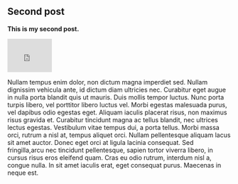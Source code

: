 ## Second post

**This is my second post.**

<iframe src="https://fussball.andierni.ch/" width="100" height="75" frameborder="0" allowfullscreen></iframe>

Nullam tempus enim dolor, non dictum magna imperdiet sed. Nullam dignissim vehicula ante, id dictum diam ultricies nec. Curabitur eget augue in nulla porta blandit quis ut mauris. Duis mollis tempor luctus. Nunc porta turpis libero, vel porttitor libero luctus vel. Morbi egestas malesuada purus, vel dapibus odio egestas eget. Aliquam iaculis placerat risus, non maximus risus gravida et. Curabitur tincidunt magna ac tellus blandit, nec ultrices lectus egestas. Vestibulum vitae tempus dui, a porta tellus. Morbi massa orci, rutrum a nisl at, tempus aliquet orci. Nullam pellentesque aliquam lacus sit amet auctor. Donec eget orci at ligula lacinia consequat. Sed fringilla,arcu nec tincidunt pellentesque, sapien tortor viverra libero, in cursus risus eros eleifend quam. Cras eu odio rutrum, interdum nisl a, congue nulla. In sit amet iaculis erat, eget consequat purus. Maecenas in neque est.